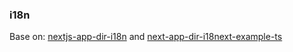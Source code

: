 ### i18n

Base on:
[nextjs-app-dir-i18n](https://github.com/codegino/nextjs-app-dir-i18n/tree/using-path)
and
[next-app-dir-i18next-example-ts](https://github.com/i18next/next-app-dir-i18next-example-ts)
